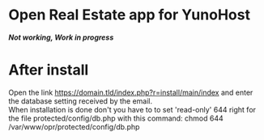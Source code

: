 # Open Real Estate app for YunoHost
<b> *******Not working, Work in progress******* </b>

# After install
Open the link https://domain.tld/index.php?r=install/main/index and enter the database setting received by the email.<br>
When installation is done don't you have to to set 'read-only' 644 right for the file protected/config/db.php with this command: chmod 644 /var/www/opr/protected/config/db.php
